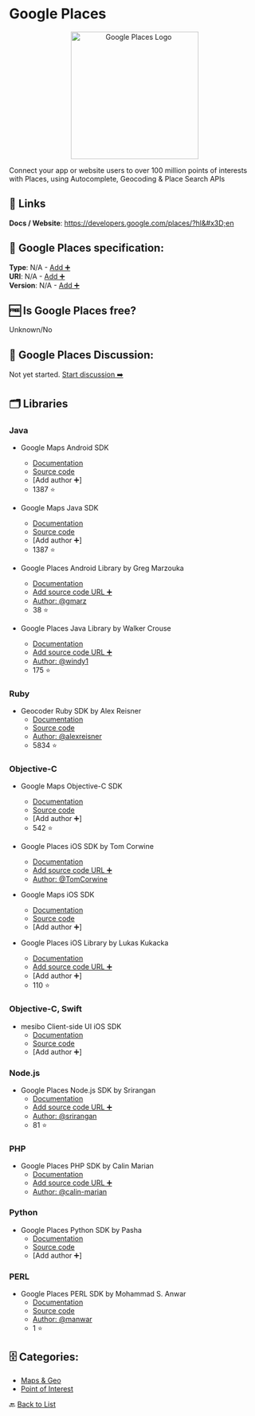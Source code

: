 # Google Places
<p align="center">
    <img width="256" src="https://raw.githubusercontent.com/apis-list/apis-list/main/apis/google-places/logo_256x256.png" alt="Google Places Logo"/>
</p>
Connect your app or website users to over 100 million points of interests with Places, using Autocomplete, Geocoding &amp; Place Search APIs

##  🔗 Links
**Docs / Website**: https://developers.google.com/places/?hl&#x3D;en

## 🧬 Google Places specification:
**Type**: N/A - [Add ➕](https://github.com/apis-list/apis-list/edit/main/apis-list.yaml)  
**URI**: N/A - [Add ➕](https://github.com/apis-list/apis-list/edit/main/apis-list.yaml)  
**Version**: N/A - [Add ➕](https://github.com/apis-list/apis-list/edit/main/apis-list.yaml)

## 🆓 Is Google Places free?
 Unknown/No 

## 💬 Google Places Discussion:
Not yet started. [Start discussion ➡️](https://github.com/apis-list/apis-list/discussions/new)

## 🗂️ Libraries
### Java
- Google Maps Android SDK
    - [Documentation](https://developers.google.com/maps/documentation/android-sdk/intro)
    - [Source code](https://github.com/googlemaps/google-maps-services-java)
    - [Add author ➕]
    - 1387 ⭐

- Google Maps Java SDK
    - [Documentation](https://developers.google.com/maps/web-services/client-library)
    - [Source code](https://github.com/googlemaps/google-maps-services-java)
    - [Add author ➕]
    - 1387 ⭐

- Google Places Android Library by Greg Marzouka
    - [Documentation](https://github.com/gmarz/android-google-places)
    - [Add source code URL ➕]()
    - [Author: @gmarz](https://github.com/gmarz)
    - 38 ⭐

- Google Places Java Library by Walker Crouse
    - [Documentation](https://github.com/windy1/google-places-api-java)
    - [Add source code URL ➕]()
    - [Author: @windy1](https://github.com/windy1)
    - 175 ⭐

### Ruby
- Geocoder Ruby SDK by Alex Reisner
    - [Documentation](https://github.com/alexreisner/geocoder)
    - [Source code](https://rubygems.org/gems/geocoder)
    - [Author: @alexreisner](https://github.com/alexreisner)
    - 5834 ⭐

### Objective-C
- Google Maps Objective-C SDK
    - [Documentation](https://developers.google.com/places/web-service/client-library)
    - [Source code](https://github.com/google/google-api-objectivec-client-for-rest)
    - [Add author ➕]
    - 542 ⭐

- Google Places iOS SDK by Tom Corwine
    - [Documentation](https://github.com/TomCorwine/TOMGooglePlaces-iOS)
    - [Add source code URL ➕]()
    - [Author: @TomCorwine](https://github.com/TomCorwine)

- Google Maps iOS SDK
    - [Documentation](https://developers.google.com/maps/documentation/ios/)
    - [Source code](https://developers.google.com/maps/documentation/ios/start#getting_the_google_maps_sdk_for_ios)
    - [Add author ➕]

- Google Places iOS Library by Lukas Kukacka
    - [Documentation](https://github.com/FuerteInternational/FTGooglePlacesAPI)
    - [Add source code URL ➕]()
    - [Add author ➕]
    - 110 ⭐

### Objective-C, Swift
- mesibo Client-side UI iOS SDK
    - [Documentation](https://mesibo.com/documentation/sdk-installation.html#ios)
    - [Source code](https://mesibo.com/downloads/ios/mesibo-ui-1.0.0.tgz)
    - [Add author ➕]

### Node.js
- Google Places Node.js SDK by Srirangan
    - [Documentation](https://github.com/Srirangan/googleplaces.js)
    - [Add source code URL ➕]()
    - [Author: @srirangan](https://github.com/srirangan)
    - 81 ⭐

### PHP
- Google Places PHP SDK by Calin Marian
    - [Documentation](https://github.com/calin-marian/place-autocomplete)
    - [Add source code URL ➕]()
    - [Author: @calin-marian](https://github.com/calin-marian)

### Python
- Google Places Python SDK by Pasha
    - [Documentation](https://pypi.python.org/pypi/django-google-places)
    - [Source code](https://github.com/pashamaigutiak/django-google-places)
    - [Add author ➕]

### PERL
- Google Places PERL SDK by Mohammad S. Anwar
    - [Documentation](https://metacpan.org/release/MANWAR/WWW-Google-Places-0.21)
    - [Source code](https://github.com/Manwar/WWW-Google-Places)
    - [Author: @manwar](https://github.com/manwar)
    - 1 ⭐


## 🗄️ Categories:
- [Maps & Geo](https://github.com/apis-list/apis-list#maps--geo-)
- [Point of Interest](https://github.com/apis-list/apis-list#point-of-interest-)

🔙  [Back to List](https://github.com/apis-list/apis-list)
